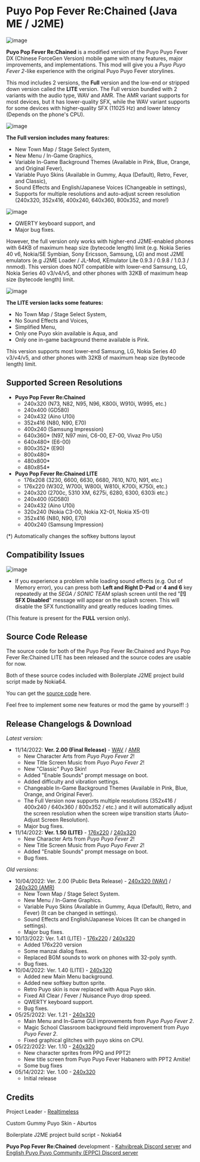 # Puyo Pop Fever Re:Chained (Java ME / J2ME)
![image](https://user-images.githubusercontent.com/117650736/200515284-f211b9f1-b663-485d-8ee9-482bc131e9a5.png)

**Puyo Pop Fever Re:Chained** is a modified version of the Puyo Puyo Fever DX (Chinese ForceGen Version) mobile game with many features, major improvements, and implementations. This mod will give you a *Puyo Puyo Fever 2*-like experience with the original Puyo Puyo Fever storylines.

This mod includes 2 versions, the **Full** version and the low-end or stripped down version called the **LITE** version. The Full version bundled with 2 variants with the audio type, WAV and AMR. The AMR variant supports for most devices, but it has lower-quality SFX, while the WAV variant supports for some devices with higher-quality SFX (11025 Hz) and lower latency (Depends on the phone's CPU).

![image](https://user-images.githubusercontent.com/117650736/201670477-ae531a31-8575-4641-8a65-8d9e77a0ffb6.png)

**The Full version includes many features:**
* New Town Map / Stage Select System,
* New Menu / In-Game Graphics,
* Variable In-Game Background Themes (Available in Pink, Blue, Orange, and Original Fever),
* Variable Puyo Skins (Available in Gummy, Aqua (Default), Retro, Fever, and Classic),
* Sound Effects and English/Japanese Voices (Changeable in settings),
* Supports for multiple resolutions and auto-adjust screen resolution (240x320, 352x416, 400x240, 640x360, 800x352, and more!)

![image](https://user-images.githubusercontent.com/117650736/201683796-ecf609fd-a3cd-4d65-81f8-08f800d848b2.png)

* QWERTY keyboard support, and
* Major bug fixes.

However, the full version only works with higher-end J2ME-enabled phones with 64KB of maximum heap size (bytecode length) limit (e.g. Nokia Series 40 v6, Nokia/SE Symbian, Sony Ericsson, Samsung, LG) and most J2ME emulators (e.g J2ME Loader / JL-Mod, KEmulator Lite 0.9.3 / 0.9.8 / 1.0.3 / nnmod). This version does NOT compatible with lower-end Samsung, LG, Nokia Series 40 v3/v4/v5, and other phones with 32KB of maximum heap size (bytecode length) limit.

![image](https://user-images.githubusercontent.com/117650736/201670650-0ea33b44-a3c8-4970-88c4-acf5127534d2.png)

**The LITE version lacks some features:**
* No Town Map / Stage Select System,
* No Sound Effects and Voices,
* Simplified Menu,
* Only one Puyo skin available is Aqua, and
* Only one in-game background theme available is Pink.

This version supports most lower-end Samsung, LG, Nokia Series 40 v3/v4/v5, and other phones with 32KB of maximum heap size (bytecode length) limit. 

## Supported Screen Resolutions
* **Puyo Pop Fever Re:Chained**
    * 240x320 (N73, N82, N95, N96, K800i, W910i, W995, etc.)
    * 240x400 (GD580)
    * 240x432 (Aino U10i)
    * 352x416 (N80, N90, E70)
    * 400x240 (Samsung Impression)
    * 640x360* (N97, N97 mini, C6-00, E7-00, Vivaz Pro U5i)
    * 640x480* (E6-00)
    * 800x352* (E90)
    * 800x480*
    * 480x800*
    * 480x854*
* **Puyo Pop Fever Re:Chained LITE**
    * 176x208 (3230, 6600, 6630, 6680, 7610, N70, N91, etc.)
    * 176x220 (W302, W700i, W800i, W810i, K700i, K750i, etc.)
    * 240x320 (2700c, 5310 XM, 6275i, 6280, 6300, 6303i etc.)
    * 240x400 (GD580)
    * 240x432 (Aino U10i)
    * 320x240 (Nokia C3-00, Nokia X2-01, Nokia X5-01)
    * 352x416 (N80, N90, E70)
    * 400x240 (Samsung Impression)

(*) Automatically changes the softkey buttons layout

## Compatibility Issues
![image](https://user-images.githubusercontent.com/117650736/201681843-d287845a-cbce-423d-a1cc-60348379d2f7.png)

* If you experience a problem while loading sound effects (e.g. Out of Memory error), you can press both **Left and Right D-Pad** or **4 and 6** key repeatedly at the *SEGA / SONIC TEAM* splash screen until the red "**[!] SFX Disabled**" message will appear on the splash screen. This will disable the SFX functionallity and greatly reduces loading times.

(This feature is present for the **FULL** version only).

## Source Code Release
The source code for both of the Puyo Pop Fever Re:Chained and Puyo Pop Fever Re:Chained LITE has been released and the source codes are usable for now.

Both of these source codes included with Boilerplate J2ME project build script made by Nokia64.

You can get the [source code](https://github.com/Realtimeless785/Puyo-Pop-Fever-Re-Chained-J2ME/tree/main/Source%20Codes) here.

Feel free to implement some new features or mod the game by yourself! :)

## Release Changelogs & Download
*Latest version:*

* 11/14/2022: **Ver. 2.00 (Final Release)** - [WAV](https://github.com/Realtimeless785/Puyo-Pop-Fever-Re-Chained-J2ME/raw/main/Release/Puyo_Pop_Fever_ReChained_2.00_Final_WAV.jar) / [AMR](https://github.com/Realtimeless785/Puyo-Pop-Fever-Re-Chained-J2ME/raw/main/Release/Puyo_Pop_Fever_ReChained_2.00_Final_AMR.jar)
    * New Character Arts from *Puyo Puyo Fever 2*!
    * New Title Screen Music from *Puyo Puyo Fever 2*!
    * New "Classic" Puyo Skin!
    * Added "Enable Sounds" prompt message on boot.
    * Added difficulty and vibration settings.
    * Changeable In-Game Background Themes (Available in Pink, Blue, Orange, and Original Fever).
    * The Full Version now supports multiple resolutions (352x416 / 400x240 / 640x360 / 800x352 / etc.) and it will automatically adjust the screen resolution when the screen wipe transition starts (Auto-Adjust Screen Resolution).
    * Major bug fixes.
* 11/14/2022: **Ver. 1.50 (LITE)** - [176x220](https://github.com/Realtimeless785/Puyo-Pop-Fever-Re-Chained-J2ME/raw/main/Release/Puyo_Pop_Fever_ReChained_LITE_1.50_176.jar) / [240x320](https://github.com/Realtimeless785/Puyo-Pop-Fever-Re-Chained-J2ME/raw/main/Release/Puyo_Pop_Fever_ReChained_LITE_1.50_240.jar)
    * New Character Arts from *Puyo Puyo Fever 2*!
    * New Title Screen Music from *Puyo Puyo Fever 2*!
    * Added "Enable Sounds" prompt message on boot.
    * Bug fixes.

*Old versions:*

* 10/04/2022: Ver. 2.00 (Public Beta Release) - [240x320 (WAV)](https://github.com/Realtimeless785/Puyo-Pop-Fever-Re-Chained-J2ME/raw/main/Release/Puyo_Pop_Fever_ReChained_2.00_PublicBeta_WAV.jar) / [240x320 (AMR)](https://github.com/Realtimeless785/Puyo-Pop-Fever-Re-Chained-J2ME/raw/main/Release/Puyo_Pop_Fever_ReChained_2.00_PublicBeta_AMR.jar)
    * New Town Map / Stage Select System.
    * New Menu / In-Game Graphics.
    * Variable Puyo Skins (Available in Gummy, Aqua (Default), Retro, and Fever) (It can be changed in settings).
    * Sound Effects and English/Japanese Voices (It can be changed in settings).
    * Major bug fixes.
* 10/13/2022: Ver. 1.41 (LITE) - [176x220](https://github.com/Realtimeless785/Puyo-Pop-Fever-Re-Chained-J2ME/raw/main/Release/Puyo_Pop_Fever_ReChained_LITE_1.41_176.jar) / [240x320](https://github.com/Realtimeless785/Puyo-Pop-Fever-Re-Chained-J2ME/raw/main/Release/Puyo_Pop_Fever_ReChained_LITE_1.41_240.jar)
    * Added 176x220 version
    * Some manzai dialog fixes.
    * Replaced BGM sounds to work on phones with 32-poly synth.
    * Bug fixes.
* 10/04/2022: Ver. 1.40 (LITE) - [240x320](https://github.com/Realtimeless785/Puyo-Pop-Fever-Re-Chained-J2ME/raw/main/Release/Puyo_Pop_Fever_ReChained_LITE_1.40.jar)
    * Added new Main Menu background.
    * Added new softkey button sprite.
    * Retro Puyo skin is now replaced with Aqua Puyo skin.
    * Fixed All Clear / Fever / Nuisance Puyo drop speed.
    * QWERTY keyboard support.
    * Bug fixes.
* 05/25/2022: Ver. 1.21 - [240x320](https://github.com/Realtimeless785/Puyo-Pop-Fever-Re-Chained-J2ME/raw/main/Release/Puyo_Pop_Fever_ReChained_1.21.jar)
    * Main Menu and In-Game GUI improvements from *Puyo Puyo Fever 2*.
    * Magic School Classroom background field improvement from *Puyo Puyo Fever 2*.
    * Fixed graphical glitches with puyo skins on CPU.
* 05/22/2022: Ver. 1.10 - [240x320](https://github.com/Realtimeless785/Puyo-Pop-Fever-Re-Chained-J2ME/raw/main/Release/Puyo_Pop_Fever_ReChained_1.10.jar)
    * New character sprites from PPQ and PPT2!
    * New title screen from Puyo Puyo Fever Habanero with PPT2 Amitie!
    * Some bug fixes
* 05/14/2022: Ver. 1.00 - [240x320](https://github.com/Realtimeless785/Puyo-Pop-Fever-Re-Chained-J2ME/raw/main/Release/Puyo_Pop_Fever_ReChained_1.00.jar)
    * Initial release

## Credits
Project Leader - [Realtimeless](https://github.com/Realtimeless785)

Custom Gummy Puyo Skin - Aburtos

Boilerplate J2ME project build script - Nokia64

**Puyo Pop Fever Re:Chained** development - [Kahvibreak Discord server](https://discord.gg/8TgbHAG) and [English Puyo Puyo Community (EPPC) Discord server](https://discord.gg/Br4KqbR)
